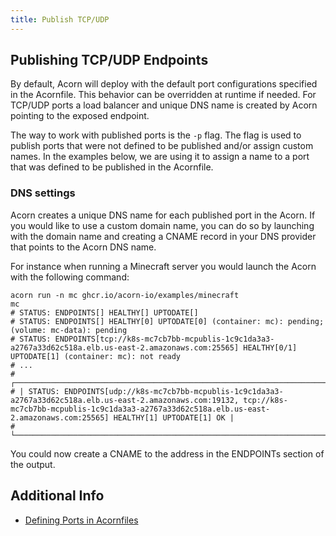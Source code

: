 ```yaml
---
title: Publish TCP/UDP
---
```


## Publishing TCP/UDP Endpoints

By default, Acorn will deploy with the default port configurations specified in the Acornfile. This behavior can be overridden at runtime if needed. For TCP/UDP ports a load balancer and unique DNS name is created by Acorn pointing to the exposed endpoint.

The way to work with published ports is the `-p` flag. The flag is used to publish ports that were not defined to be published and/or assign custom names. In the examples below, we are using it to assign a name to a port that was defined to be published in the Acornfile.

### DNS settings

Acorn creates a unique DNS name for each published port in the Acorn. If you would like to use a custom domain name, you can do so by launching with the domain name and creating a CNAME record in your DNS provider that points to the Acorn DNS name.

For instance when running a Minecraft server you would launch the Acorn with the following command:

```shell
acorn run -n mc ghcr.io/acorn-io/examples/minecraft
mc
# STATUS: ENDPOINTS[] HEALTHY[] UPTODATE[] 
# STATUS: ENDPOINTS[] HEALTHY[0] UPTODATE[0] (container: mc): pending; (volume: mc-data): pending
# STATUS: ENDPOINTS[tcp://k8s-mc7cb7bb-mcpublis-1c9c1da3a3-a2767a33d62c518a.elb.us-east-2.amazonaws.com:25565] HEALTHY[0/1] UPTODATE[1] (container: mc): not ready
# ...
# ┌────────────────────────────────────────────────────────────────────────────────────────────────────────────────────────────────────────┐
# | STATUS: ENDPOINTS[udp://k8s-mc7cb7bb-mcpublis-1c9c1da3a3-a2767a33d62c518a.elb.us-east-2.amazonaws.com:19132, tcp://k8s-mc7cb7bb-mcpublis-1c9c1da3a3-a2767a33d62c518a.elb.us-east-2.amazonaws.com:25565] HEALTHY[1] UPTODATE[1] OK |
# └────────────────────────────────────────────────────────────────────────────────────────────────────────────────────────────────────────┘
```

You could now create a CNAME to the address in the ENDPOINTs section of the output.

## Additional Info

* [Defining Ports in Acornfiles](/reference/authoring/containers#network-ports)
